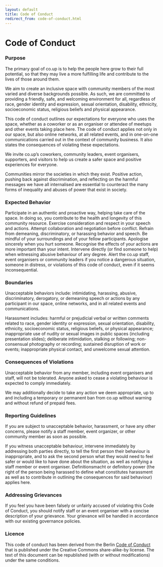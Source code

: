 ```yaml
---
layout: default
title: Code of Conduct
redirect_from: code-of-conduct.html
---
```

<h1>
  Code of Conduct
</h1>

### Purpose

The primary goal of co.up is to help the people here grow to their full potential, so that they may live a more fulfilling life and contribute to the lives of those around them.

We aim to create an inclusive space‭ ‬with‭ community members of ‬the‭ ‬most‭ ‬varied‭ ‬and‭ ‬diverse‭ ‬backgrounds‭ ‬possible. As such, we are committed to providing a friendly, safe, and welcoming environment for all, regardless of race, gender identity and expression, sexual orientation, disability, ethnicity, socioeconomic status, religious beliefs and physical appearance.

This code of conduct outlines our expectations for everyone who uses the space, whether as a coworker or as an organiser or attendee of meetups and other events taking place here. The code of conduct applies not only in our space, but also online networks, at all related events, and in one-on-one communications carried out in the context of community business. It also states the consequences of violating these expectations.

We invite co.up’s coworkers, community leaders, event organisers, supporters, and visitors to help us create a safer space and positive experiences for everyone.

Communities mirror the societies in which they exist. Positive action, pushing back against discrimination, and reflecting on the harmful messages we have all internalised are essential to counteract the many forms of inequality and abuses of power that exist in society.

### Expected Behavior

Participate in an authentic and proactive way, helping take care of the space. In doing so, you contribute to the health and longevity of this community resource.
Exercise consideration and respect in your speech and actions.
Attempt collaboration and negotiation before conflict.
Refrain from demeaning, discriminatory, or harassing behavior and speech.
Be mindful of your surroundings and of your fellow participants.
Apologise sincerely when you hurt someone. Recognise the effects of your actions are more important than your intent.
Intervene directly (or find someone to help) when witnessing abusive behaviour of any degree.
Alert the co.up staff, event organisers or community leaders if you notice a dangerous situation, someone in distress, or violations of this code of conduct, even if it seems inconsequential.

### Boundaries

Unacceptable behaviors include: intimidating, harassing, abusive, discriminatory, derogatory, or demeaning speech or actions by any participant in our space, online networks, and in all related events and communications.

Harassment includes: harmful or prejudicial verbal or written comments related to race, gender identity or expression, sexual orientation, disability, ethnicity, socioeconomic status, religious beliefs, or physical appearance; inappropriate use of nudity or sexual images in public spaces (including presentation slides); deliberate intimidation, stalking or following; non-consensual photography or recording; sustained disruption of work or events; inappropriate physical contact, and unwelcome sexual attention.

### Consequences of Violations

Unacceptable behavior from any member, including event organisers and staff, will not be tolerated. Anyone asked to cease a violating behaviour is expected to comply immediately.

We may additionally decide to take any action we deem appropriate, up to and including a temporary or permanent ban from co.up without warning and without refund of prepaid fees.

### Reporting Guidelines

If you are subject to unacceptable behavior, harassment, or have any other concerns, please notify a staff member, event organizer, or other community member as soon as possible.

If you witness unacceptable behaviour, intervene immediately by addressing both parties directly, to tell the first person their behaviour is inappropriate, and to ask the second person what they would need to feel safer or would like to have done about the situation, as well as notifying a staff member or event organiser. Definitionsmacht or definitory power (the right of the person being harassed to define what constitutes harassment as well as to contribute in outlining the consequences for said behaviour) applies here.

### Addressing Grievances

If you feel you have been falsely or unfairly accused of violating this Code of Conduct, you should notify staff or an event organiser with a concise description of your grievance. Your grievance will be handled in accordance with our existing governance policies.

### Licence

This code of conduct has been derived from the Berlin [Code of Conduct](https://berlincodeofconduct.org/) that is published under the Creative Commons share-alike-by license. The text of this document can be republished (with or without modifications) under the same conditions.
